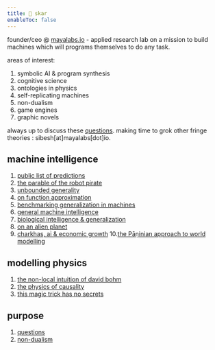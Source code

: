 ```yaml
---
title: 👾 skar
enableToc: false
---
```

founder/ceo @ [mayalabs.io](https://mayalabs.io) - applied research lab on a mission to build machines which will programs themselves to do any task.

areas of interest:

1. symbolic AI & program synthesis
2. cognitive science
3. ontologies in physics
4. self-replicating machines
5. non-dualism
5. game engines
6. graphic novels

always up to discuss these [questions](notes/questions). making time to grok other fringe theories : sibesh[at]mayalabs[dot]io. 


## machine intelligence
1. [public list of predictions](https://x.com/sibeshkar/status/1709316722359198017)
2. [the parable of the robot pirate](/notes/pirate)
3. [unbounded generality](/notes/unbounded)
4. [on function approximation](https://twitter.com/sibeshkar/status/1615804999463997441)
5. [benchmarking generalization in machines](https://blog.mayalabs.io/benchmark/)
6. [general machine intelligence](https://blog.mayalabs.io/general-machine-intelligence/)
7. [biological intelligence & generalization](https://x.com/sibeshkar/status/1871525755387326782)
8. [on an alien planet](/notes/alien)
9. [charkhas, ai & economic growth](/notes/economy)
10.[the Pāṇinian approach to world modelling](/notes/panini)

## modelling physics
1. [the non-local intuition of david bohm](notes/bohm)
2. [the physics of causality](notes/causality)
3. [this magic trick has no secrets](notes/no-secrets)

## purpose
1. [questions](notes/questions)
2. [non-dualism](notes/nd)




